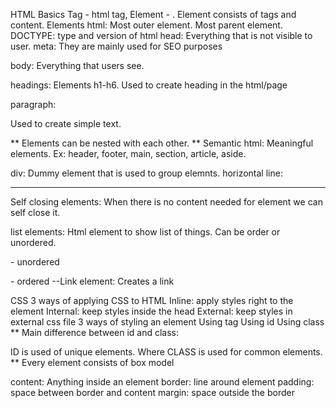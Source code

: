 HTML Basics
Tag - html tag,
Element - <html></html>. Element consists of tags and content.
Elements
html: Most outer element. Most parent element.
DOCTYPE: type and version of html
head: Everything that is not visible to user.
meta: They are mainly used for SEO purposes

body: Everything that users see.

headings: Elements h1-h6. Used to create heading in the html/page

paragraph: <p></p> Used to create simple text.

** Elements can be nested with each other. ** Semantic html: Meaningful elements. Ex: header, footer, main, section, article, aside.

div: Dummy element that is used to group elemnts.
horizontal line: <hr/>
Self closing elements: When there is no content needed for element we can self close it.

list elements: Html element to show list of things. Can be order or unordered.
<ul></ul> - unordered
<ol></ol> - ordered
--Link element: <a href="url"></a> Creates a link

CSS
3 ways of applying CSS to HTML
Inline: apply styles right to the element
Internal: keep styles inside the head
External: keep styles in external css file
3 ways of styling an element
Using tag
Using id
Using class
** Main difference between id and class:

ID is used of unique elements.
Where CLASS is used for common elements.
** Every element consists of box model

content: Anything inside an element
border: line around element
padding: space between border and content
margin: space outside the border